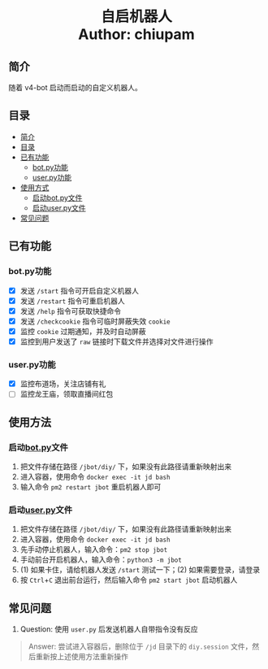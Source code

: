 <h1 align="center">
  自启机器人
  <br>
  Author: chiupam
</h1>

## 简介
随着 v4-bot 启动而启动的自定义机器人。
## 目录
- [简介](#简介)
- [目录](#目录)
- [已有功能](#已有功能)
  - [bot.py功能](#botpy功能)
  - [user.py功能](#userpy功能)
- [使用方式](#使用方式)
  - [启动bot.py文件](#启动botpy文件)
  - [启动user.py文件](#启动userpy文件)
- [常见问题](#常见问题)
## 已有功能
### bot.py功能
- [x] 发送 `/start` 指令可开启自定义机器人
- [x] 发送 `/restart` 指令可重启机器人
- [x] 发送 `/help` 指令可获取快捷命令
- [x] 发送 `/checkcookie` 指令可临时屏蔽失效 `cookie`
- [x] 监控 `cookie` 过期通知，并及时自动屏蔽
- [x] 监控到用户发送了 `raw` 链接时下载文件并选择对文件进行操作 
### user.py功能
- [x] 监控布道场，关注店铺有礼
- [ ] 监控龙王庙，领取直播间红包
## 使用方法
### 启动[bot.py](https://github.com/chiupam/JD_Diy/blob/main/jbot/bot.py)文件
1. 把文件存储在路径 `/jbot/diy/` 下，如果没有此路径请重新映射出来
2. 进入容器，使用命令 `docker exec -it jd bash`
3. 输入命令 `pm2 restart jbot` 重启机器人即可
### 启动[user.py](https://github.com/chiupam/JD_Diy/blob/main/jbot/user.py)文件
1. 把文件存储在路径 `/jbot/diy/` 下，如果没有此路径请重新映射出来
2. 进入容器，使用命令 `docker exec -it jd bash`
3. 先手动停止机器人，输入命令：`pm2 stop jbot`
4. 手动前台开启机器人，输入命令：`python3 -m jbot`
5. (1) 如果卡住，请给机器人发送 `/start` 测试一下；(2) 如果需要登录，请登录
6. 按 `Ctrl`+`C` 退出前台运行，然后输入命令 `pm2 start jbot` 启动机器人
## 常见问题
1. Question: 使用 `user.py` 后发送机器人自带指令没有反应
> Answer: 尝试进入容器后，删除位于 `/jd` 目录下的 `diy.session` 文件，然后重新按上述使用方法重新操作
